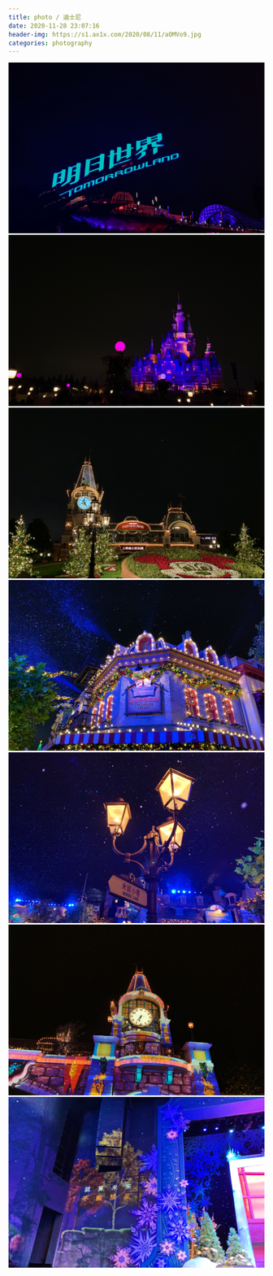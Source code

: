 ```yaml
---
title: photo / 迪士尼
date: 2020-11-28 23:07:16
header-img: https://s1.ax1x.com/2020/08/11/aOMVo9.jpg
categories: photography
---
```


![](201128-1/01.jpg)
![](201128-1/02.jpg)
![](201128-1/03.jpg)
![](201128-1/04.jpg)
![](201128-1/05.jpg)
![](201128-1/06.jpg)
![](201128-1/07.jpg)
<!-- ![](201128-1/08.jpg) -->
<!-- ![](201128-1/09.jpg) -->

